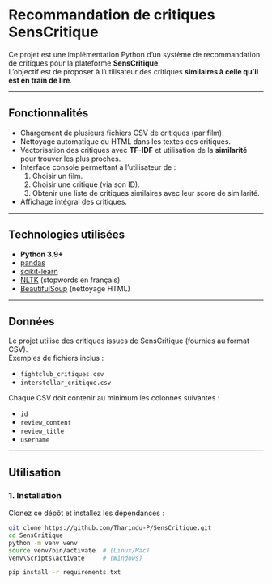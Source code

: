 # Recommandation de critiques SensCritique

Ce projet est une implémentation Python d’un système de recommandation de critiques pour la plateforme **SensCritique**.  
L’objectif est de proposer à l’utilisateur des critiques **similaires à celle qu’il est en train de lire**.

---

## Fonctionnalités
- Chargement de plusieurs fichiers CSV de critiques (par film).
- Nettoyage automatique du HTML dans les textes des critiques.
- Vectorisation des critiques avec **TF-IDF** et utilisation de la **similarité** pour trouver les plus proches.
- Interface console permettant à l’utilisateur de :
  1. Choisir un film.
  2. Choisir une critique (via son ID).
  3. Obtenir une liste de critiques similaires avec leur score de similarité.
- Affichage intégral des critiques.

---

## Technologies utilisées
- **Python 3.9+**
- [pandas](https://pandas.pydata.org/)
- [scikit-learn](https://scikit-learn.org/)
- [NLTK](https://www.nltk.org/) (stopwords en français)
- [BeautifulSoup](https://www.crummy.com/software/BeautifulSoup/) (nettoyage HTML)

---

## Données
Le projet utilise des critiques issues de SensCritique (fournies au format CSV).  
Exemples de fichiers inclus :
- `fightclub_critiques.csv`
- `interstellar_critique.csv`

Chaque CSV doit contenir au minimum les colonnes suivantes :
- `id`
- `review_content`
- `review_title`
- `username`

---

## Utilisation

### 1. Installation
Clonez ce dépôt et installez les dépendances :
```bash
git clone https://github.com/Tharindu-P/SensCritique.git
cd SensCritique
python -m venv venv
source venv/bin/activate  # (Linux/Mac)
venv\Scripts\activate     # (Windows)

pip install -r requirements.txt

